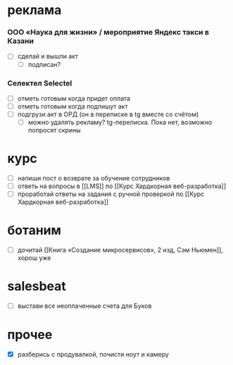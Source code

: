 # реклама
### ООО «Наука для жизни» / мероприятие Яндекс такси в Казани
- [ ] сделай и вышли акт
	- [ ] подписан?
### Селектел Selectel
- [ ] отметь готовым когда придет оплата
- [ ] отметь готовым когда подпишут акт
- [ ] подгрузи акт в ОРД (он в переписке в tg вместе со счётом)
	- [ ] можно удалять рекламу? tg-переписка. Пока нет, возможно попросят скрины
# курс
- [ ] напиши пост о возврате за обучение сотрудников
- [ ] ответь на вопросы в [[LMS]] по [[Курс Хардкорная веб-разработка]]
- [ ] проработай ответы на задания с ручной проверкой по [[Курс Хардкорная веб-разработка]]
# ботаним
- [ ] дочитай [[Книга «Создание микросервисов», 2 изд, Сэм Ньюмен]], хорош уже
# salesbeat
- [ ] выстави все неоплаченные счета для Буков
# прочее
- [x] разберись с продувалкой, почисти ноут и камеру
